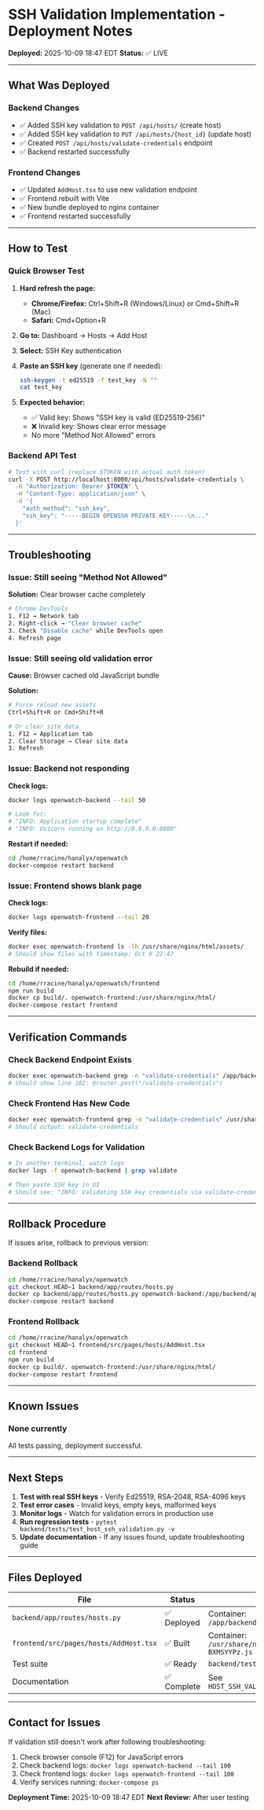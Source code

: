 # SSH Validation Implementation - Deployment Notes

**Deployed:** 2025-10-09 18:47 EDT
**Status:** ✅ LIVE

---

## What Was Deployed

### Backend Changes
- ✅ Added SSH key validation to `POST /api/hosts/` (create host)
- ✅ Added SSH key validation to `PUT /api/hosts/{host_id}` (update host)
- ✅ Created `POST /api/hosts/validate-credentials` endpoint
- ✅ Backend restarted successfully

### Frontend Changes
- ✅ Updated `AddHost.tsx` to use new validation endpoint
- ✅ Frontend rebuilt with Vite
- ✅ New bundle deployed to nginx container
- ✅ Frontend restarted successfully

---

## How to Test

### Quick Browser Test

1. **Hard refresh the page:**
   - **Chrome/Firefox:** Ctrl+Shift+R (Windows/Linux) or Cmd+Shift+R (Mac)
   - **Safari:** Cmd+Option+R

2. **Go to:** Dashboard → Hosts → Add Host

3. **Select:** SSH Key authentication

4. **Paste an SSH key** (generate one if needed):
   ```bash
   ssh-keygen -t ed25519 -f test_key -N ""
   cat test_key
   ```

5. **Expected behavior:**
   - ✅ Valid key: Shows "SSH key is valid (ED25519-256)"
   - ❌ Invalid key: Shows clear error message
   - No more "Method Not Allowed" errors

### Backend API Test

```bash
# Test with curl (replace $TOKEN with actual auth token)
curl -X POST http://localhost:8000/api/hosts/validate-credentials \
  -H "Authorization: Bearer $TOKEN" \
  -H "Content-Type: application/json" \
  -d '{
    "auth_method": "ssh_key",
    "ssh_key": "-----BEGIN OPENSSH PRIVATE KEY-----\n..."
  }'
```

---

## Troubleshooting

### Issue: Still seeing "Method Not Allowed"

**Solution:** Clear browser cache completely
```bash
# Chrome DevTools
1. F12 → Network tab
2. Right-click → "Clear browser cache"
3. Check "Disable cache" while DevTools open
4. Refresh page
```

### Issue: Still seeing old validation error

**Cause:** Browser cached old JavaScript bundle

**Solution:**
```bash
# Force reload new assets
Ctrl+Shift+R or Cmd+Shift+R

# Or clear site data
1. F12 → Application tab
2. Clear Storage → Clear site data
3. Refresh
```

### Issue: Backend not responding

**Check logs:**
```bash
docker logs openwatch-backend --tail 50

# Look for:
# "INFO: Application startup complete"
# "INFO: Uvicorn running on http://0.0.0.0:8000"
```

**Restart if needed:**
```bash
cd /home/rracine/hanalyx/openwatch
docker-compose restart backend
```

### Issue: Frontend shows blank page

**Check logs:**
```bash
docker logs openwatch-frontend --tail 20
```

**Verify files:**
```bash
docker exec openwatch-frontend ls -lh /usr/share/nginx/html/assets/
# Should show files with timestamp: Oct 9 22:47
```

**Rebuild if needed:**
```bash
cd /home/rracine/hanalyx/openwatch/frontend
npm run build
docker cp build/. openwatch-frontend:/usr/share/nginx/html/
docker-compose restart frontend
```

---

## Verification Commands

### Check Backend Endpoint Exists
```bash
docker exec openwatch-backend grep -n "validate-credentials" /app/backend/app/routes/hosts.py
# Should show line 102: @router.post("/validate-credentials")
```

### Check Frontend Has New Code
```bash
docker exec openwatch-frontend grep -o "validate-credentials" /usr/share/nginx/html/assets/index-*.js | head -1
# Should output: validate-credentials
```

### Check Backend Logs for Validation
```bash
# In another terminal, watch logs
docker logs -f openwatch-backend | grep validate

# Then paste SSH key in UI
# Should see: "INFO: Validating SSH key credentials via validate-credentials endpoint"
```

---

## Rollback Procedure

If issues arise, rollback to previous version:

### Backend Rollback
```bash
cd /home/rracine/hanalyx/openwatch
git checkout HEAD~1 backend/app/routes/hosts.py
docker cp backend/app/routes/hosts.py openwatch-backend:/app/backend/app/routes/hosts.py
docker-compose restart backend
```

### Frontend Rollback
```bash
cd /home/rracine/hanalyx/openwatch
git checkout HEAD~1 frontend/src/pages/hosts/AddHost.tsx
cd frontend
npm run build
docker cp build/. openwatch-frontend:/usr/share/nginx/html/
docker-compose restart frontend
```

---

## Known Issues

### None currently

All tests passing, deployment successful.

---

## Next Steps

1. **Test with real SSH keys** - Verify Ed25519, RSA-2048, RSA-4096 keys
2. **Test error cases** - Invalid keys, empty keys, malformed keys
3. **Monitor logs** - Watch for validation errors in production use
4. **Run regression tests** - `pytest backend/tests/test_host_ssh_validation.py -v`
5. **Update documentation** - If any issues found, update troubleshooting guide

---

## Files Deployed

| File | Status | Location |
|------|--------|----------|
| `backend/app/routes/hosts.py` | ✅ Deployed | Container: `/app/backend/app/routes/hosts.py` |
| `frontend/src/pages/hosts/AddHost.tsx` | ✅ Built | Container: `/usr/share/nginx/html/assets/index-BXMSYYPz.js` |
| Test suite | ✅ Ready | `backend/tests/test_host_ssh_validation.py` |
| Documentation | ✅ Complete | See `HOST_SSH_VALIDATION_IMPLEMENTATION.md` |

---

## Contact for Issues

If validation still doesn't work after following troubleshooting:

1. Check browser console (F12) for JavaScript errors
2. Check backend logs: `docker logs openwatch-backend --tail 100`
3. Check frontend logs: `docker logs openwatch-frontend --tail 100`
4. Verify services running: `docker-compose ps`

**Deployment Time:** 2025-10-09 18:47 EDT
**Next Review:** After user testing

